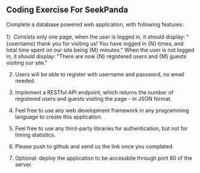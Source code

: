 Coding Exercise For SeekPanda
------------

Complete a database powered web application, with following features:

1）Consists only one page, when the user is logged in, it should display:
"{username} thank you for visiting us! You have logged in {N} times, and total time spent on our site being {M} minutes."
When the user is not logged in, it should display:
"There are now {N} registered users and {M} guests visiting our site."

2) Users will be able to register with username and password, no email needed.

3) Implement a RESTful API endpoint, which returns the number of registered users and guests visiting the page - in JSON format.

4) Feel free to use any web development framework in any programming language to create this application.

5) Feel free to use any third-party libraries for authentication, but not for timing statistics.

6) Please push to github and send us the link once you completed.

7) Optional: deploy the application to be accessbile through port 80 of the server.
